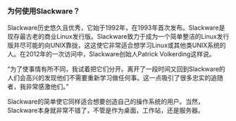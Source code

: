 ### 为何使用Slackware？
Slackware历史悠久且优秀，它始于1992年，在1993年首次发布。Slackware是现存最古老的商业Linux发行版。Slackware致力于成为一个简单整洁的Linux发行版并尽可能的向UNIX靠拢，这这使它非常适合想学习Linux或其他类UNIX系统的人。在2012年的一次访问中，Slackware创始人Patrick Volkerding这样说。

“为了使事情有所不同，我试着把它们分开。离开了一段时间又回到Slackware的人们会高兴的发现他们不需要重新学习做任何事。这一点吸引了很多忠实的追随者，我非常感激他们。”

Slackware的简单使它同样适合想要创造自己的操作系统的用户。当然，Slackware本身就非常不错了，不管是作为桌面，工作站，还是服务器。
